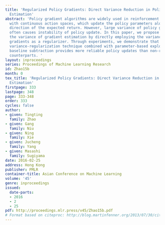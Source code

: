 ```yaml
---
title: 'Regularized Policy Gradients: Direct Variance Reduction in Policy Gradient
  Estimation'
abstract: 'Policy gradient algorithms are widely used in reinforcement learning problems
  with continuous action spaces, which update the policy parameters along the steepest
  direction of the expected return. However, large variance of policy gradient estimation
  often causes instability of policy update. In this paper, we propose to suppress
  the variance of gradient estimation by directly employing the variance of policy
  gradients as a regularizer. Through experiments, we demonstrate that the proposed
  variance-regularization technique combined with parameter-based exploration and
  baseline subtraction provides more reliable policy updates than non-regularized
  counterparts. '
layout: inproceedings
series: Proceedings of Machine Learning Research
id: Zhao15b
month: 0
tex_title: 'Regularized Policy Gradients: Direct Variance Reduction in Policy Gradient
  Estimation'
firstpage: 333
lastpage: 348
page: 333-348
order: 333
cycles: false
author:
- given: Tingting
  family: Zhao
- given: Gang
  family: Niu
- given: Ning
  family: Xie
- given: Jucheng
  family: Yang
- given: Masashi
  family: Sugiyama
date: 2016-02-25
address: Hong Kong
publisher: PMLR
container-title: Asian Conference on Machine Learning
volume: '45'
genre: inproceedings
issued:
  date-parts:
  - 2016
  - 2
  - 25
pdf: http://proceedings.mlr.press/v45/Zhao15b.pdf
# Format based on citeproc: http://blog.martinfenner.org/2013/07/30/citeproc-yaml-for-bibliographies/
---
```

